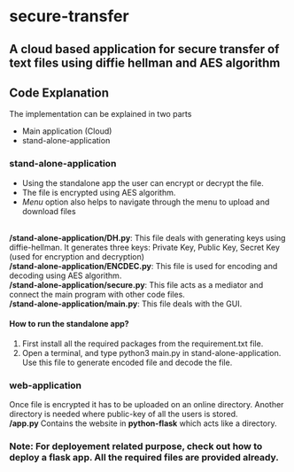 # secure-transfer

## A cloud based application for secure transfer of text files using diffie hellman and AES algorithm

## Code Explanation

The implementation can be explained in two parts
* Main application (Cloud)
* stand-alone-application

### stand-alone-application

* Using the standalone app the user can encrypt or decrypt the file.
* The file is encrypted using AES algorithm.
* *Menu* option also helps to navigate through the menu to upload and download files</br></br>

**/stand-alone-application/DH.py**:  This file deals with generating keys using diffie-hellman. It generates three keys: Private Key, Public Key, Secret Key (used for encryption and decryption)</br>
**/stand-alone-application/ENCDEC.py**: This file is used for encoding and decoding using AES algorithm.</br>
**/stand-alone-application/secure.py**: This file acts as a mediator and connect the main program with other code files.</br>
**/stand-alone-application/main.py**: This file deals with the GUI.</br>

#### How to run the standalone app?
1) First install all the required packages from the requirement.txt file.
2) Open a terminal, and type python3 main.py in stand-alone-application. Use this file to generate encoded file and decode the file.

### web-application

Once file is encrypted it has to be uploaded on an online directory. Another directory is needed where public-key of all the users is stored.</br>
**/app.py** Contains the website in **python-flask** which acts like a directory.

### Note: For deployement related purpose, check out how to deploy a flask app. All the required files are provided already.
